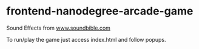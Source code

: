 frontend-nanodegree-arcade-game
===============================

Sound Effects from www.soundbible.com

To run/play the game just access index.html and follow popups.
